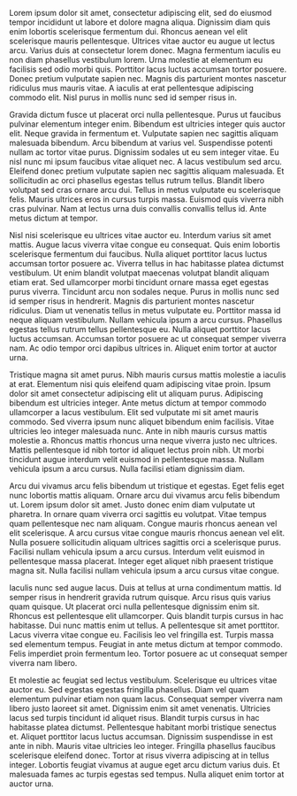 Lorem ipsum dolor sit amet, consectetur adipiscing elit, sed do eiusmod tempor incididunt ut labore et dolore magna aliqua. Dignissim diam quis enim lobortis scelerisque fermentum dui. Rhoncus aenean vel elit scelerisque mauris pellentesque. Ultrices vitae auctor eu augue ut lectus arcu. Varius duis at consectetur lorem donec. Magna fermentum iaculis eu non diam phasellus vestibulum lorem. Urna molestie at elementum eu facilisis sed odio morbi quis. Porttitor lacus luctus accumsan tortor posuere. Donec pretium vulputate sapien nec. Magnis dis parturient montes nascetur ridiculus mus mauris vitae. A iaculis at erat pellentesque adipiscing commodo elit. Nisl purus in mollis nunc sed id semper risus in.

Gravida dictum fusce ut placerat orci nulla pellentesque. Purus ut faucibus pulvinar elementum integer enim. Bibendum est ultricies integer quis auctor elit. Neque gravida in fermentum et. Vulputate sapien nec sagittis aliquam malesuada bibendum. Arcu bibendum at varius vel. Suspendisse potenti nullam ac tortor vitae purus. Dignissim sodales ut eu sem integer vitae. Eu nisl nunc mi ipsum faucibus vitae aliquet nec. A lacus vestibulum sed arcu. Eleifend donec pretium vulputate sapien nec sagittis aliquam malesuada. Et sollicitudin ac orci phasellus egestas tellus rutrum tellus. Blandit libero volutpat sed cras ornare arcu dui. Tellus in metus vulputate eu scelerisque felis. Mauris ultrices eros in cursus turpis massa. Euismod quis viverra nibh cras pulvinar. Nam at lectus urna duis convallis convallis tellus id. Ante metus dictum at tempor.

Nisl nisi scelerisque eu ultrices vitae auctor eu. Interdum varius sit amet mattis. Augue lacus viverra vitae congue eu consequat. Quis enim lobortis scelerisque fermentum dui faucibus. Nulla aliquet porttitor lacus luctus accumsan tortor posuere ac. Viverra tellus in hac habitasse platea dictumst vestibulum. Ut enim blandit volutpat maecenas volutpat blandit aliquam etiam erat. Sed ullamcorper morbi tincidunt ornare massa eget egestas purus viverra. Tincidunt arcu non sodales neque. Purus in mollis nunc sed id semper risus in hendrerit. Magnis dis parturient montes nascetur ridiculus. Diam ut venenatis tellus in metus vulputate eu. Porttitor massa id neque aliquam vestibulum. Nullam vehicula ipsum a arcu cursus. Phasellus egestas tellus rutrum tellus pellentesque eu. Nulla aliquet porttitor lacus luctus accumsan. Accumsan tortor posuere ac ut consequat semper viverra nam. Ac odio tempor orci dapibus ultrices in. Aliquet enim tortor at auctor urna.

Tristique magna sit amet purus. Nibh mauris cursus mattis molestie a iaculis at erat. Elementum nisi quis eleifend quam adipiscing vitae proin. Ipsum dolor sit amet consectetur adipiscing elit ut aliquam purus. Adipiscing bibendum est ultricies integer. Ante metus dictum at tempor commodo ullamcorper a lacus vestibulum. Elit sed vulputate mi sit amet mauris commodo. Sed viverra ipsum nunc aliquet bibendum enim facilisis. Vitae ultricies leo integer malesuada nunc. Ante in nibh mauris cursus mattis molestie a. Rhoncus mattis rhoncus urna neque viverra justo nec ultrices. Mattis pellentesque id nibh tortor id aliquet lectus proin nibh. Ut morbi tincidunt augue interdum velit euismod in pellentesque massa. Nullam vehicula ipsum a arcu cursus. Nulla facilisi etiam dignissim diam.

Arcu dui vivamus arcu felis bibendum ut tristique et egestas. Eget felis eget nunc lobortis mattis aliquam. Ornare arcu dui vivamus arcu felis bibendum ut. Lorem ipsum dolor sit amet. Justo donec enim diam vulputate ut pharetra. In ornare quam viverra orci sagittis eu volutpat. Vitae tempus quam pellentesque nec nam aliquam. Congue mauris rhoncus aenean vel elit scelerisque. A arcu cursus vitae congue mauris rhoncus aenean vel elit. Nulla posuere sollicitudin aliquam ultrices sagittis orci a scelerisque purus. Facilisi nullam vehicula ipsum a arcu cursus. Interdum velit euismod in pellentesque massa placerat. Integer eget aliquet nibh praesent tristique magna sit. Nulla facilisi nullam vehicula ipsum a arcu cursus vitae congue.

Iaculis nunc sed augue lacus. Duis at tellus at urna condimentum mattis. Id semper risus in hendrerit gravida rutrum quisque. Arcu risus quis varius quam quisque. Ut placerat orci nulla pellentesque dignissim enim sit. Rhoncus est pellentesque elit ullamcorper. Quis blandit turpis cursus in hac habitasse. Dui nunc mattis enim ut tellus. A pellentesque sit amet porttitor. Lacus viverra vitae congue eu. Facilisis leo vel fringilla est. Turpis massa sed elementum tempus. Feugiat in ante metus dictum at tempor commodo. Felis imperdiet proin fermentum leo. Tortor posuere ac ut consequat semper viverra nam libero.

Et molestie ac feugiat sed lectus vestibulum. Scelerisque eu ultrices vitae auctor eu. Sed egestas egestas fringilla phasellus. Diam vel quam elementum pulvinar etiam non quam lacus. Consequat semper viverra nam libero justo laoreet sit amet. Dignissim enim sit amet venenatis. Ultricies lacus sed turpis tincidunt id aliquet risus. Blandit turpis cursus in hac habitasse platea dictumst. Pellentesque habitant morbi tristique senectus et. Aliquet porttitor lacus luctus accumsan. Dignissim suspendisse in est ante in nibh. Mauris vitae ultricies leo integer. Fringilla phasellus faucibus scelerisque eleifend donec. Tortor at risus viverra adipiscing at in tellus integer. Lobortis feugiat vivamus at augue eget arcu dictum varius duis. Et malesuada fames ac turpis egestas sed tempus. Nulla aliquet enim tortor at auctor urna.